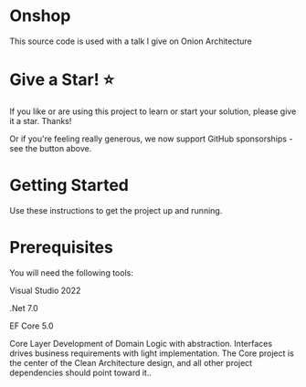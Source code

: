 # Onshop 

This source code is used with a talk I give on Onion Architecture

# Give a Star! ⭐ 

If you like or are using this project to learn or start your solution, please give it a star. Thanks!

Or if you're feeling really generous, we now support GitHub sponsorships - see the button above.


# Getting Started
Use these instructions to get the project up and running.

# Prerequisites
You will need the following tools:

Visual Studio 2022 

.Net 7.0 

EF Core 5.0 

Core Layer
Development of Domain Logic with abstraction. Interfaces drives business requirements with light implementation. The Core project is the center of the Clean Architecture design, and all other project dependencies should point toward it..

